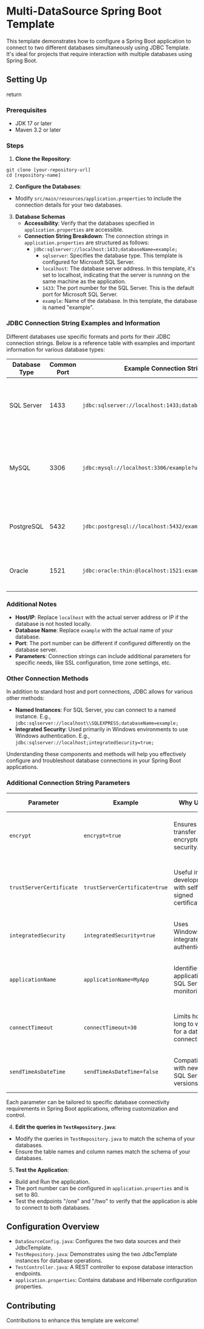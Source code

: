 # Multi-DataSource Spring Boot Template

This template demonstrates how to configure a Spring Boot application to connect to two different databases simultaneously using JDBC Template.
It's ideal for projects that require interaction with multiple databases using Spring Boot.

## Setting Up
return

### Prerequisites

- JDK 17 or later
- Maven 3.2 or later

### Steps

1. **Clone the Repository**: 

```
git clone [your-repository-url]
cd [repository-name]
```

2. **Configure the Databases**:
- Modify `src/main/resources/application.properties` to include the connection details for your two databases.

3. **Database Schemas**
    - **Accessibility**: Verify that the databases specified in `application.properties` are accessible.
    - **Connection String Breakdown**: The connection strings in `application.properties` are structured as follows:
        - `jdbc:sqlserver://localhost:1433;databaseName=example;`
            - `sqlserver`: Specifies the database type. This template is configured for Microsoft SQL Server.
            - `localhost`: The database server address. In this template, it's set to localhost, indicating that the server is running on the same machine as the application.
            - `1433`: The port number for the SQL Server. This is the default port for Microsoft SQL Server.
            - `example`: Name of the database. In this template, the database is named "example".

### JDBC Connection String Examples and Information

Different databases use specific formats and ports for their JDBC connection strings. Below is a reference table with examples and important information for various database types:

| Database Type | Common Port | Example Connection String                                       | Notes                                                    |
|---------------|-------------|-----------------------------------------------------------------|----------------------------------------------------------|
| SQL Server    | 1433        | `jdbc:sqlserver://localhost:1433;databaseName=example;`         | Default port for SQL Server. Use for local or specific server connections. |
| MySQL         | 3306        | `jdbc:mysql://localhost:3306/example?useSSL=false`              | Default port for MySQL. `useSSL=false` can be used to avoid SSL connection in non-production environments. |
| PostgreSQL    | 5432        | `jdbc:postgresql://localhost:5432/example`                      | Default port for PostgreSQL. Widely used in various environments. |
| Oracle        | 1521        | `jdbc:oracle:thin:@localhost:1521:example`                      | Oracle uses a `SID` (`example` here), or you can use a service name. |

### Additional Notes

- **Host/IP**: Replace `localhost` with the actual server address or IP if the database is not hosted locally.
- **Database Name**: Replace `example` with the actual name of your database.
- **Port**: The port number can be different if configured differently on the database server.
- **Parameters**: Connection strings can include additional parameters for specific needs, like SSL configuration, time zone settings, etc.

### Other Connection Methods

In addition to standard host and port connections, JDBC allows for various other methods:

- **Named Instances**: For SQL Server, you can connect to a named instance. E.g., `jdbc:sqlserver://localhost\\SQLEXPRESS;databaseName=example;`
- **Integrated Security**: Used primarily in Windows environments to use Windows authentication. E.g., `jdbc:sqlserver://localhost;integratedSecurity=true;`

Understanding these components and methods will help you effectively configure and troubleshoot database connections in your Spring Boot applications.

### Additional Connection String Parameters

| Parameter            | Example                       | Why Use It                                             | Considerations                                   | Errors/Exceptions it Might Solve                |
|----------------------|-------------------------------|--------------------------------------------------------|--------------------------------------------------|-------------------------------------------------|
| `encrypt`            | `encrypt=true`                | Ensures data transfer is encrypted for security.       | May slightly impact performance. Necessary in production for security. | Solves security exceptions related to unencrypted data transfer. |
| `trustServerCertificate` | `trustServerCertificate=true` | Useful in development with self-signed certificates.   | Not recommended for production; bypasses SSL/TLS security checks. | Resolves certificate validation errors in development environments. |
| `integratedSecurity` | `integratedSecurity=true`     | Uses Windows integrated authentication.                | Only relevant in Windows-based environments.    | Addresses authentication errors when using Windows credentials. |
| `applicationName`    | `applicationName=MyApp`       | Identifies the application in SQL Server monitoring.   | Mainly for monitoring; no direct functionality impact. | Helps in diagnosing issues by distinguishing application connections in logs. |
| `connectTimeout`     | `connectTimeout=30`           | Limits how long to wait for a database connection.     | Too low a value might cause failures under normal latency. | Prevents application hang-ups due to indefinite wait times for database connections. |
| `sendTimeAsDateTime` | `sendTimeAsDateTime=false`    | Compatibility with newer SQL Server versions.          | Align with SQL Server version and date/time handling. | Solves issues with time and datetime fields in newer SQL Server versions. |

Each parameter can be tailored to specific database connectivity requirements in Spring Boot applications, offering customization and control.


4. **Edit the queries in `TestRepository.java`**:
- Modify the queries in `TestRepository.java` to match the schema of your databases.
- Ensure the table names and column names match the schema of your databases.

5. **Test the Application**:
- Build and Run the application.
- The port number can be configured in `application.properties` and is set to 80.
- Test the endpoints "/one" and "/two" to verify that the application is able to connect to both databases.

## Configuration Overview

- `DataSourceConfig.java`: Configures the two data sources and their JdbcTemplate.
- `TestRepository.java`: Demonstrates using the two JdbcTemplate instances for database operations.
- `TestController.java`: A REST controller to expose database interaction endpoints.
- `application.properties`: Contains database and Hibernate configuration properties.

## Contributing
Contributions to enhance this template are welcome!



